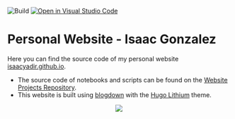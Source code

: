 ![Build](https://github.com/juanitorduz/juanitorduz.github.io/workflows/URL%20Health/badge.svg)
[![Open in Visual Studio Code](https://open.vscode.dev/badges/open-in-vscode.svg)](https://open.vscode.dev/juanitorduz/juanitorduz.github.io)

# Personal Website - Isaac Gonzalez

Here you can find the source code of my personal website [isaacyadir.github.io](https://juanitorduz.github.io/). 
- The source code of notebooks and scripts can be found on the [Website Projects Repository](https://github.com/isaacyadir/website_projects).
- This website is built using [blogdown](https://github.com/rstudio/blogdown) with the [Hugo Lithium](https://github.com/yihui/hugo-lithium) theme.

<center>
<img src="/images/sphere2.gif">
</center>
